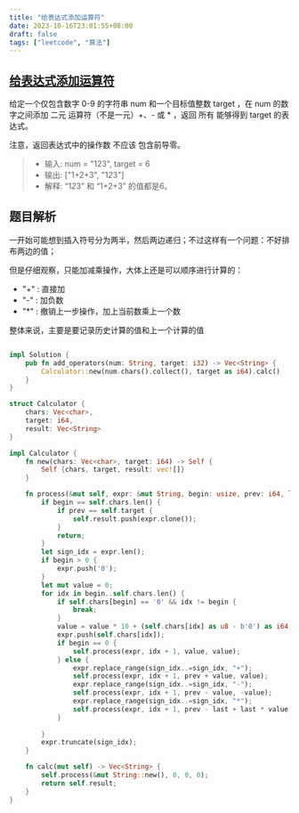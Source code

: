 ```yaml
---
title: "给表达式添加运算符"
date: 2023-10-16T23:01:55+08:00
draft: false
tags: ["leetcode", "算法"]
---
```


## [给表达式添加运算符](https://leetcode.cn/problems/expression-add-operators/)

给定一个仅包含数字 0-9 的字符串 num 和一个目标值整数 target ，在 num 的数字之间添加 二元 运算符（不是一元）+、- 或 * ，返回 所有 能够得到 target 的表达式。

注意，返回表达式中的操作数 不应该 包含前导零。

>- 输入: num = "123", target = 6
>- 输出: ["1+2+3", "1*2*3"] 
>- 解释: “1*2*3” 和 “1+2+3” 的值都是6。

## 题目解析

一开始可能想到插入符号分为两半，然后两边递归；不过这样有一个问题：不好排布两边的值；

但是仔细观察，只能加减乘操作，大体上还是可以顺序进行计算的：
- "+" : 直接加
- "-" : 加负数
- "*" : 撤销上一步操作，加上当前数乘上一个数

整体来说，主要是要记录历史计算的值和上一个计算的值

```rust

impl Solution {
    pub fn add_operators(num: String, target: i32) -> Vec<String> {
        Calculator::new(num.chars().collect(), target as i64).calc()
    }
}

struct Calculator {
    chars: Vec<char>,
    target: i64,
    result: Vec<String>
}

impl Calculator {
    fn new(chars: Vec<char>, target: i64) -> Self {
        Self {chars, target, result: vec![]}
    }

    fn process(&mut self, expr: &mut String, begin: usize, prev: i64, last: i64) {
        if begin == self.chars.len() {
            if prev == self.target {
                self.result.push(expr.clone());
            }
            return;
        }
        let sign_idx = expr.len();
        if begin > 0 {
            expr.push('0');
        }
        let mut value = 0;
        for idx in begin..self.chars.len() {
            if self.chars[begin] == '0' && idx != begin {
                break;
            }
            value = value * 10 + (self.chars[idx] as u8 - b'0') as i64;
            expr.push(self.chars[idx]);
            if begin == 0 {
                self.process(expr, idx + 1, value, value);
            } else {
                expr.replace_range(sign_idx..=sign_idx, "+");
                self.process(expr, idx + 1, prev + value, value);
                expr.replace_range(sign_idx..=sign_idx, "-");
                self.process(expr, idx + 1, prev - value, -value);
                expr.replace_range(sign_idx..=sign_idx, "*");
                self.process(expr, idx + 1, prev - last + last * value, last * value);
            }
            
        }
        expr.truncate(sign_idx);
    }

    fn calc(mut self) -> Vec<String> {
        self.process(&mut String::new(), 0, 0, 0);
        return self.result;
    }
}
```

